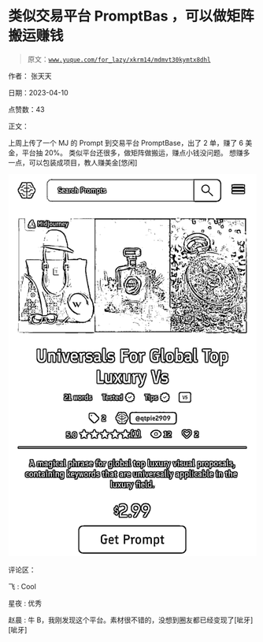 # 类似交易平台 PromptBas ，可以做矩阵搬运赚钱

> 原文：[`www.yuque.com/for_lazy/xkrm14/mdmvt30kymtx8dhl`](https://www.yuque.com/for_lazy/xkrm14/mdmvt30kymtx8dhl)

作者： 张天天

日期：2023-04-10

点赞数：43

正文：

上周上传了一个 MJ 的 Prompt 到交易平台 PromptBase，出了 2 单，赚了 6 美金，平台抽 20%。 类似平台还很多，做矩阵做搬运，赚点小钱没问题。 想赚多一点，可以包装成项目，教人赚美金[悠闲]

![](img/b9f727ddac62192f8ca920f89e2844f3.png)

评论区：

飞 : Cool

星夜 : 优秀

赵晨 : 牛 B，我刚发现这个平台。素材很不错的，没想到圈友都已经变现了[呲牙][呲牙]

